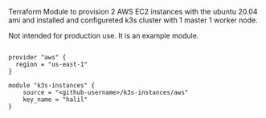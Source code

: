 Terraform Module to provision 2 AWS EC2 instances with the ubuntu 20.04 ami and installed and configureted k3s cluster with 1 master 1 worker node. 

Not intended for production use. It is an example module.

```hcl

provider "aws" {
  region = "us-east-1"
}

module "k3s-instances" {
    source = "<github-username>/k3s-instances/aws"
    key_name = "halil"
}
```